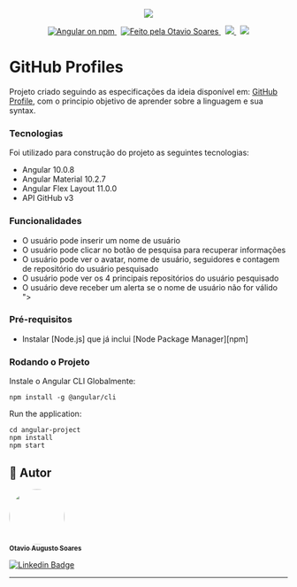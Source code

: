 <p align="center">
  <img src="https://angular.io/assets/images/logos/angular/angular.png">
</p>
<p align="center">

  <a href="https://www.npmjs.com/@angular/core">
    <img src="https://img.shields.io/npm/v/@angular/core.svg?logo=npm&logoColor=fff&label=NPM+package&color=limegreen" alt="Angular on npm" />
  </a>&nbsp;
  <a href="https://github.com/scmntc">
    <img alt="Feito pela Otavio Soares" src="https://img.shields.io/badge/Feito%20por-Otavio%20Soares-blueviolet">
  </a>&nbsp;
  <a href="https://material.angular.io/">
    <img src="https://img.shields.io/badge/Angular%20Material-v10.2.7-blue">
  </a>&nbsp;
  <a href="https://material.angular.io/">
    <img src="https://img.shields.io/badge/GitHub%20API-v3-green">
  </a>
</p>

# GitHub Profiles

Projeto criado seguindo as especificações da ideia disponível em: [GitHub Profile](https://github.com/florinpop17/app-ideas/blob/master/Projects/2-Intermediate/GitHub-Profiles.md), com o principio objetivo de aprender sobre a linguagem e sua syntax.

### Tecnologias

Foi utilizado para construção do projeto as seguintes tecnologias:
- Angular 10.0.8
- Angular Material 10.2.7
- Angular Flex Layout 11.0.0
- API GitHub v3

### Funcionalidades
- O usuário pode inserir um nome de usuário
- O usuário pode clicar no botão de pesquisa para recuperar informações
- O usuário pode ver o avatar, nome de usuário, seguidores e contagem de repositório do usuário pesquisado
- O usuário pode ver os 4 principais repositórios do usuário pesquisado
- O usuário deve receber um alerta se o nome de usuário não for válido
">
</p>

### Pré-requisitos

- Instalar [Node.js] que já inclui [Node Package Manager][npm]

### Rodando o Projeto

Instale o Angular CLI Globalmente:

```
npm install -g @angular/cli
```

Run the application:

```
cd angular-project
npm install
npm start
```

## 🦸 Autor

<a href="https://www.linkedin.com/in/otavio-augusto-soares-dos-passos-516a5114a/">
 <img style="border-radius: 50%;" src="https://media-exp1.licdn.com/dms/image/C4E03AQEDjK87pNYfyQ/profile-displayphoto-shrink_200_200/0?e=1611187200&v=beta&t=PtWQZQwwHjwz0f2SqBrfBusQFDfSQeKnNO3KZ4QF4t4" width="100px;"/>
 <br />
 <sub><b>Otavio Augusto Soares</b></sub></a> 
 <br />

[![Linkedin Badge](https://img.shields.io/badge/-Otavio-important?style=flat-square&logo=Linkedin&logoColor=white&link=https://www.linkedin.com/in/otavio-augusto-soares-dos-passos-516a5114a/)](https://www.linkedin.com/in/otavio-augusto-soares-dos-passos-516a5114a/) 

---
